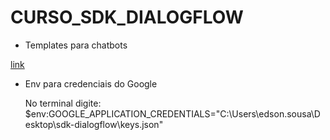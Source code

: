 # CURSO_SDK_DIALOGFLOW

 - Templates para chatbots

[link](https://bootsnipp.com/)

- Env para credenciais do Google
 
  No terminal digite: $env:GOOGLE_APPLICATION_CREDENTIALS="C:\Users\edson.sousa\Desktop\sdk-dialogflow\keys.json"


